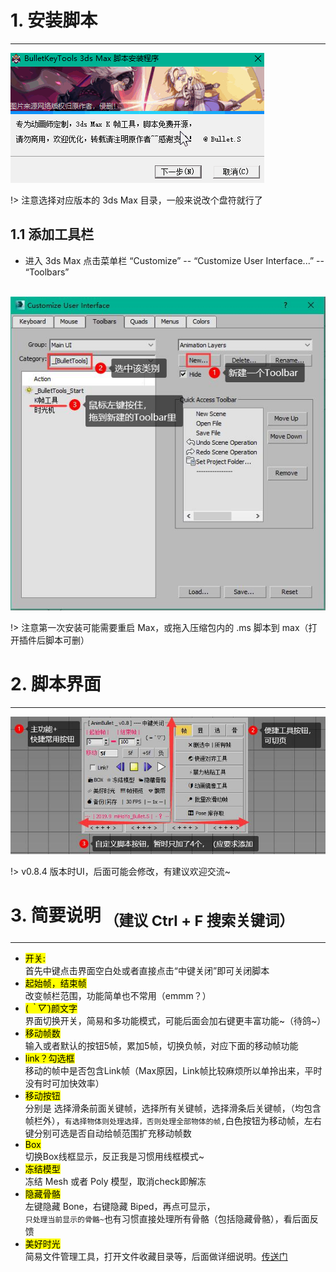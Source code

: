 <!--
 * @Description: 
 * @Author: Bullet.S
 * @Date: 2019-12-09 10:04:51
 * @LastEditors  : Bullet.S
 * @LastEditTime : 2019-12-20 14:34:44
 * @Email: animator.bullet@foxmail.com
 -->

# 1. 安装脚本

---

![install_1](_img/install.gif)  

!> 注意选择对应版本的 3ds Max 目录，一般来说改个盘符就行了  

## 1.1 添加工具栏

- 进入 3ds Max 点击菜单栏 “Customize” -- “Customize User Interface...” -- “Toolbars”<br /><br />

![toolbar](_img/toolbar.jpg)

!> 注意第一次安装可能需要重启 Max，或拖入压缩包内的 .ms 脚本到 max（打开插件后脚本可删）  

# 2. 脚本界面

---

![ui](_img/UI.jpg)

!> v0.8.4 版本时UI，后面可能会修改，有建议欢迎交流~

# 3. 简要说明<sub> （建议 Ctrl + F 搜索关键词）</sub>

---

- <mark>开关:</mark>  
首先中键点击界面空白处或者直接点击“中键关闭”即可关闭脚本  
- <mark>起始帧，结束帧</mark>  
改变帧栏范围，功能简单也不常用（emmm？）  
- <mark>(*｀▽´*)颜文字</mark>  
界面切换开关，简易和多功能模式，可能后面会加右键更丰富功能~（待鸽~）  
- <mark>移动帧数</mark>  
输入或者默认的按钮5帧，累加5帧，切换负帧，对应下面的移动帧功能  
- <mark>link？勾选框</mark>  
移动的帧中是否包含Link帧（Max原因，Link帧比较麻烦所以单拎出来，平时没有时可加快效率）  
- <mark>移动按钮</mark>  
分别是 选择滑条前面关键帧，选择所有关键帧，选择滑条后关键帧，（均包含帧栏外），`有选择物体则处理选择，否则处理全部物体的帧,`白色按钮为移动帧，左右键分别可选是否自动给帧范围扩充移动帧数  
- <mark>Box</mark>  
切换Box线框显示，反正我是习惯用线框模式~  
- <mark>冻结模型</mark>  
冻结 Mesh 或者 Poly 模型，取消check即解冻  
- <mark>隐藏骨骼</mark>  
左键隐藏 Bone，右键隐藏 Biped，再点可显示，  
`只处理当前显示的骨骼~`也有习惯直接处理所有骨骼（包括隐藏骨骼），看后面反馈  
- <mark>美好时光</mark>  
简易文件管理工具，打开文件收藏目录等，后面做详细说明。[传送门]()
